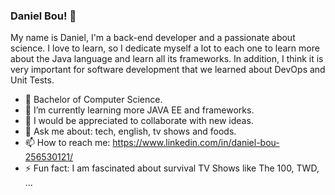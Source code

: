### Daniel Bou! 👋

My name is Daniel, I'm a back-end developer and a passionate about science. I love to learn, so I dedicate myself a lot to each one to learn more about the Java language and learn all its frameworks. In addition, I think it is very important for software development that we learned about DevOps and Unit Tests.

- 🔭 Bachelor of Computer Science.
- 🌱 I’m currently learning more JAVA EE and frameworks.
- 👯 I would be appreciated to collaborate with new ideas.
- 💬 Ask me about: tech, english, tv shows and foods.
- 📫 How to reach me: https://www.linkedin.com/in/daniel-bou-256530121/
- ⚡ Fun fact: I am fascinated about survival TV Shows like The 100, TWD, ...
